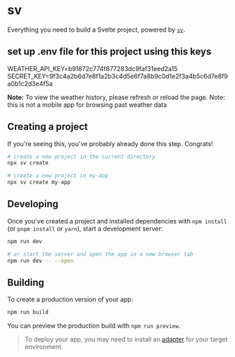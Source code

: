 # sv

Everything you need to build a Svelte project, powered by [`sv`](https://github.com/sveltejs/cli).


## set up .env file for this project using this keys 
WEATHER_API_KEY=b91872c774f877283dc9faf31eed2a15
SECRET_KEY=9f3c4a2b6d7e8f1a2b3c4d5e6f7a8b9c0d1e2f3a4b5c6d7e8f9a0b1c2d3e4f5a

**Note:** To view the weather history, please refresh or reload the page. Note: this is not a mobile app for browsing past weather data


## Creating a project

If you're seeing this, you've probably already done this step. Congrats!

```sh
# create a new project in the current directory
npx sv create

# create a new project in my-app
npx sv create my-app
```

## Developing

Once you've created a project and installed dependencies with `npm install` (or `pnpm install` or `yarn`), start a development server:

```sh
npm run dev

# or start the server and open the app in a new browser tab
npm run dev -- --open
```

## Building

To create a production version of your app:

```sh
npm run build
```

You can preview the production build with `npm run preview`.

> To deploy your app, you may need to install an [adapter](https://svelte.dev/docs/kit/adapters) for your target environment.
